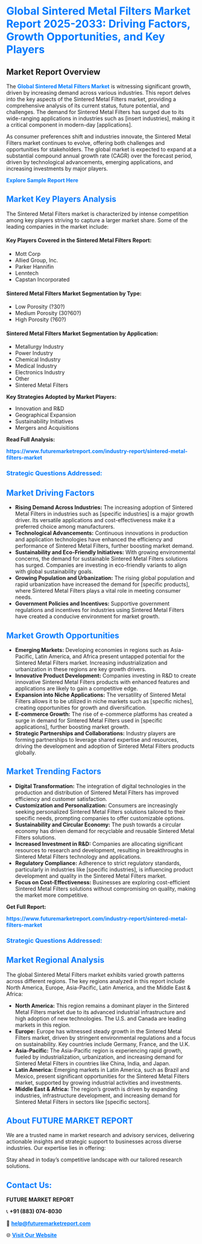 <h1 style="color: #007BFF;">Global Sintered Metal Filters Market Report 2025-2033: Driving Factors, Growth Opportunities, and Key Players</h1>

<section id="overview">
<h2>Market Report Overview</h2>
<p>The <a href="https://www.futuremarketreport.com/industry-report/sintered-metal-filters-market" style="color: #007BFF; text-decoration: none;"><strong>Global Sintered Metal Filters Market</strong></a> is witnessing significant growth, driven by increasing demand across various industries. This report delves into the key aspects of the Sintered Metal Filters market, providing a comprehensive analysis of its current status, future potential, and challenges. The demand for Sintered Metal Filters has surged due to its wide-ranging applications in industries such as [insert industries], making it a critical component in modern-day [applications].</p>
<p>As consumer preferences shift and industries innovate, the Sintered Metal Filters market continues to evolve, offering both challenges and opportunities for stakeholders. The global market is expected to expand at a substantial compound annual growth rate (CAGR) over the forecast period, driven by technological advancements, emerging applications, and increasing investments by major players.</p>
</section>

<section id="overview">
<p><a href="https://www.futuremarketreport.com/request-sample/reportId=116567" style="color: #007BFF; text-decoration: none;"><strong>Explore Sample Report Here</strong></a></p>
</section>

<section id="key-players">
<h2 style="color: #007BFF;">Market Key Players Analysis</h2>
<p>The Sintered Metal Filters market is characterized by intense competition among key players striving to capture a larger market share. Some of the leading companies in the market include:</p>
<h4>Key Players Covered in the Sintered Metal Filters Report:</h4>
<ul><li>Mott Corp</li><li>Allied Group, Inc.</li><li>Parker Hannifin</li><li>Lenntech</li><li>Capstan Incorporated</li></ul>
<h4>Sintered Metal Filters Market Segmentation by Type:</h4>
<ul><li>Low Porosity (?30?)</li><li>Medium Porosity (30?60?)</li><li>High Porosity (?60?)</li></ul>

<h4>Sintered Metal Filters Market Segmentation by Application:</h4>
<ul><li>Metallurgy Industry</li><li>Power Industry</li><li>Chemical Industry</li><li>Medical Industry</li><li>Electronics Industry</li><li>Other</li><li>Sintered Metal Filters</li></ul>
<p><strong>Key Strategies Adopted by Market Players:</strong></p>
<ul>
<li>Innovation and R&D</li>
<li>Geographical Expansion</li>
<li>Sustainability Initiatives</li>
<li>Mergers and Acquisitions</li>
</ul>
</section>

<section>
<p><strong>Read Full Analysis: </strong></p><a href="https://www.futuremarketreport.com/industry-report/sintered-metal-filters-market" style="color: #007BFF; text-decoration: none;"><strong>https://www.futuremarketreport.com/industry-report/sintered-metal-filters-market</strong></a>
<h3 style="color: #007BFF;">Strategic Questions Addressed:</h3>
</section>

<section id="driving-factors">
<h2 style="color: #007BFF;">Market Driving Factors</h2>
<ul>
<li><strong>Rising Demand Across Industries:</strong> The increasing adoption of Sintered Metal Filters in industries such as [specific industries] is a major growth driver. Its versatile applications and cost-effectiveness make it a preferred choice among manufacturers.</li>
<li><strong>Technological Advancements:</strong> Continuous innovations in production and application technologies have enhanced the efficiency and performance of Sintered Metal Filters, further boosting market demand.</li>
<li><strong>Sustainability and Eco-Friendly Initiatives:</strong> With growing environmental concerns, the demand for sustainable Sintered Metal Filters solutions has surged. Companies are investing in eco-friendly variants to align with global sustainability goals.</li>
<li><strong>Growing Population and Urbanization:</strong> The rising global population and rapid urbanization have increased the demand for [specific products], where Sintered Metal Filters plays a vital role in meeting consumer needs.</li>
<li><strong>Government Policies and Incentives:</strong> Supportive government regulations and incentives for industries using Sintered Metal Filters have created a conducive environment for market growth.</li>
</ul>
</section>

<section id="growth-opportunities">
<h2 style="color: #007BFF;">Market Growth Opportunities</h2>
<ul>
<li><strong>Emerging Markets:</strong> Developing economies in regions such as Asia-Pacific, Latin America, and Africa present untapped potential for the Sintered Metal Filters market. Increasing industrialization and urbanization in these regions are key growth drivers.</li>
<li><strong>Innovative Product Development:</strong> Companies investing in R&D to create innovative Sintered Metal Filters products with enhanced features and applications are likely to gain a competitive edge.</li>
<li><strong>Expansion into Niche Applications:</strong> The versatility of Sintered Metal Filters allows it to be utilized in niche markets such as [specific niches], creating opportunities for growth and diversification.</li>
<li><strong>E-commerce Growth:</strong> The rise of e-commerce platforms has created a surge in demand for Sintered Metal Filters used in [specific applications], further boosting market growth.</li>
<li><strong>Strategic Partnerships and Collaborations:</strong> Industry players are forming partnerships to leverage shared expertise and resources, driving the development and adoption of Sintered Metal Filters products globally.</li>
</ul>
</section>

<section id="trending-factors">
<h2 style="color: #007BFF;">Market Trending Factors</h2>
<ul>
<li><strong>Digital Transformation:</strong> The integration of digital technologies in the production and distribution of Sintered Metal Filters has improved efficiency and customer satisfaction.</li>
<li><strong>Customization and Personalization:</strong> Consumers are increasingly seeking personalized Sintered Metal Filters solutions tailored to their specific needs, prompting companies to offer customizable options.</li>
<li><strong>Sustainability and Circular Economy:</strong> The push towards a circular economy has driven demand for recyclable and reusable Sintered Metal Filters solutions.</li>
<li><strong>Increased Investment in R&D:</strong> Companies are allocating significant resources to research and development, resulting in breakthroughs in Sintered Metal Filters technology and applications.</li>
<li><strong>Regulatory Compliance:</strong> Adherence to strict regulatory standards, particularly in industries like [specific industries], is influencing product development and quality in the Sintered Metal Filters market.</li>
<li><strong>Focus on Cost-Effectiveness:</strong> Businesses are exploring cost-efficient Sintered Metal Filters solutions without compromising on quality, making the market more competitive.</li>
</ul>
</section>

<section>
<p><strong>Get Full Report: </strong></p><a href="https://www.futuremarketreport.com/industry-report/sintered-metal-filters-market" style="color: #007BFF; text-decoration: none;"><strong>https://www.futuremarketreport.com/industry-report/sintered-metal-filters-market</strong></a>
<h3 style="color: #007BFF;">Strategic Questions Addressed:</h3>
</section>


<section id="regional-analysis">
<h2 style="color: #007BFF;">Market Regional Analysis</h2>
<p>The global Sintered Metal Filters market exhibits varied growth patterns across different regions. The key regions analyzed in this report include North America, Europe, Asia-Pacific, Latin America, and the Middle East & Africa:</p>
<ul>
<li><strong>North America:</strong> This region remains a dominant player in the Sintered Metal Filters market due to its advanced industrial infrastructure and high adoption of new technologies. The U.S. and Canada are leading markets in this region.</li>
<li><strong>Europe:</strong> Europe has witnessed steady growth in the Sintered Metal Filters market, driven by stringent environmental regulations and a focus on sustainability. Key countries include Germany, France, and the U.K.</li>
<li><strong>Asia-Pacific:</strong> The Asia-Pacific region is experiencing rapid growth, fueled by industrialization, urbanization, and increasing demand for Sintered Metal Filters in countries like China, India, and Japan.</li>
<li><strong>Latin America:</strong> Emerging markets in Latin America, such as Brazil and Mexico, present significant opportunities for the Sintered Metal Filters market, supported by growing industrial activities and investments.</li>
<li><strong>Middle East & Africa:</strong> The region’s growth is driven by expanding industries, infrastructure development, and increasing demand for Sintered Metal Filters in sectors like [specific sectors].</li>
</ul>
</section>

<footer>
<h2 style="color: #007BFF;">About FUTURE MARKET REPORT</h2>
<p>We are a trusted name in market research and advisory services, delivering actionable insights and strategic support to businesses across diverse industries. Our expertise lies in offering:</p>

<p>Stay ahead in today’s competitive landscape with our tailored research solutions.</p>

<h2 style="color: #007BFF;">Contact Us:</h2>
<p><strong>FUTURE MARKET REPORT</strong></p>
<p>📞 <strong>+91 (883) 074-8030</strong></p>
<p>📧 <strong><a href="mailto:help@futuremarketreport.com" style="color: #007BFF;">help@futuremarketreport.com</a></strong></p>
<p>🌐 <strong><a href="https://www.futuremarketreport.com/" style="color: #007BFF;">Visit Our Website</a></strong></p>
</footer>